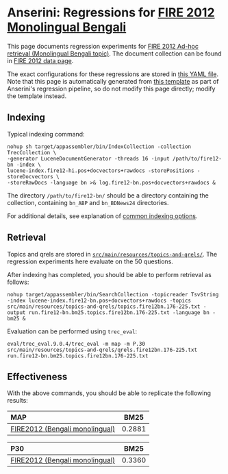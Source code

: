 # Anserini: Regressions for [FIRE 2012 Monolingual Bengali](http://isical.ac.in/~fire/2012/adhoc.html)

This page documents regression experiments for [FIRE 2012 Ad-hoc retrieval (Monolingual Bengali topic)](http://isical.ac.in/~fire/2012/adhoc.html).
The document collection can be found in [FIRE 2012 data page](http://fire.irsi.res.in/fire/static/data).

The exact configurations for these regressions are stored in [this YAML file](../src/main/resources/regression/fire-bn.yaml).
Note that this page is automatically generated from [this template](../src/main/resources/docgen/templates/fire12-bn.template) as part of Anserini's regression pipeline, so do not modify this page directly; modify the template instead.

## Indexing

Typical indexing command:

```
nohup sh target/appassembler/bin/IndexCollection -collection TrecCollection \
-generator LuceneDocumentGenerator -threads 16 -input /path/to/fire12-bn -index \
lucene-index.fire12-hi.pos+docvectors+rawdocs -storePositions -storeDocvectors \
-storeRawDocs -language bn >& log.fire12-bn.pos+docvectors+rawdocs &
```

The directory `/path/to/fire12-bn/` should be a directory containing the collection, containing `bn_ABP` and `bn_BDNews24` directories.

For additional details, see explanation of [common indexing options](common-indexing-options.md).

## Retrieval

Topics and qrels are stored in [`src/main/resources/topics-and-qrels/`](../src/main/resources/topics-and-qrels/).
The regression experiments here evaluate on the 50 questions.

After indexing has completed, you should be able to perform retrieval as follows:

```
nohup target/appassembler/bin/SearchCollection -topicreader TsvString -index lucene-index.fire12-bn.pos+docvectors+rawdocs -topics src/main/resources/topics-and-qrels/topics.fire12bn.176-225.txt -output run.fire12-bn.bm25.topics.fire12bn.176-225.txt -language bn -bm25 &

```

Evaluation can be performed using `trec_eval`:

```
eval/trec_eval.9.0.4/trec_eval -m map -m P.30 src/main/resources/topics-and-qrels/qrels.fire12bn.176-225.txt run.fire12-bn.bm25.topics.fire12bn.176-225.txt

```

## Effectiveness

With the above commands, you should be able to replicate the following results:

MAP                                     | BM25      |
:---------------------------------------|-----------|
[FIRE2012 (Bengali monolingual)](http://isical.ac.in/~fire/2012/adhoc.html)| 0.2881    |


P30                                     | BM25      |
:---------------------------------------|-----------|
[FIRE2012 (Bengali monolingual)](http://isical.ac.in/~fire/2012/adhoc.html)| 0.3360    |


